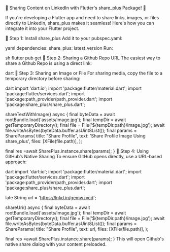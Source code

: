 🚀 Sharing Content on LinkedIn with Flutter's share_plus Package! 📱

If you're developing a Flutter app and need to share links, images, or files directly to LinkedIn, share_plus makes it seamless! Here's how you can integrate it into your Flutter project.

🔹 Step 1: Install share_plus
Add it to your pubspec.yaml:

yaml
dependencies:
 share_plus: latest_version
Run:

sh
flutter pub get
🔹 Step 2: Sharing a Github Repo URL
The easiest way to share a Github Repo is using a direct link:

dart
🔹 Step 3: Sharing an Image or File
For sharing media, copy the file to a temporary directory before sharing:

dart
import 'dart:io';
import 'package:flutter/material.dart';
import 'package:flutter/services.dart';
import 'package:path_provider/path_provider.dart';
import 'package:share_plus/share_plus.dart';

 shareTextWithImage() async {
 final byteData = await rootBundle.load('assets/image.jpg');
 final tempDir = await getTemporaryDirectory();
 final file = File('${tempDir.path}/image.jpg');
 await file.writeAsBytes(byteData.buffer.asUint8List());
 final params = ShareParams(
 title: "Share Profile",
 text: 'Share Profile Image Using share_plus',
 files: [XFile(file.path)],
 );

 final res =await SharePlus.instance.share(params);
 }
🔹 Step 4: Using GitHub’s Native Sharing
To ensure GitHub opens directly, use a URL-based approach:

dart
import 'dart:io';
import 'package:flutter/material.dart';
import 'package:flutter/services.dart';
import 'package:path_provider/path_provider.dart';
import 'package:share_plus/share_plus.dart';

 late String url = 'https://lnkd.in/gemwzvcd'; 

 shareUri() async {
 final byteData = await rootBundle.load('assets/image.jpg');
 final tempDir = await getTemporaryDirectory();
 final file = File('${tempDir.path}/image.jpg');
 await file.writeAsBytes(byteData.buffer.asUint8List());
 final params = ShareParams(
 title: "Share Profile",
 text: url,
 files: [XFile(file.path)],
 );

 final res =await SharePlus.instance.share(params);
 }
This will open Github's native share dialog with your content preloaded.
